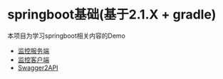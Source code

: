 # springboot基础(基于2.1.X + gradle)  
本项目为学习springboot相关内容的Demo
- [监控服务端](https://github.com/leowy/springboot/tree/master/springboot-admin-server) 
- [监控客户端](https://github.com/leowy/springboot/tree/master/springboot-admin-client)
- [Swagger2API](https://github.com/leowy/springboot/tree/master/springboot-swagger2)